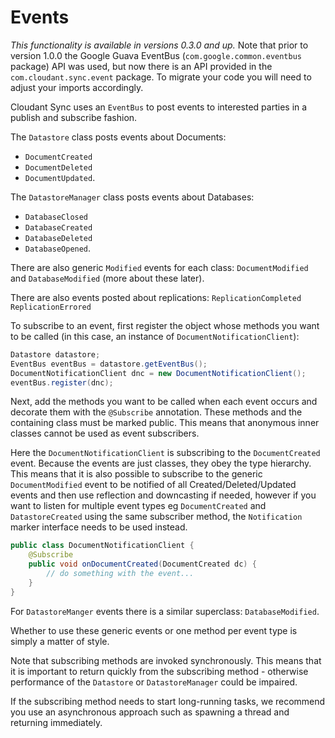 # Events

_This functionality is available in versions 0.3.0 and up._
Note that prior to version 1.0.0 the Google Guava EventBus (`com.google.common.eventbus` package)
API was used, but now there is an API provided in the `com.cloudant.sync.event` package. To migrate
your code you will need to adjust your imports accordingly.

Cloudant Sync uses an `EventBus` to post events to interested parties in a publish and subscribe
fashion.

The `Datastore` class posts events about Documents:

* `DocumentCreated`
* `DocumentDeleted`
* `DocumentUpdated`.

The `DatastoreManager` class posts events about Databases:

* `DatabaseClosed`
* `DatabaseCreated`
* `DatabaseDeleted`
* `DatabaseOpened`.

There are also generic `Modified` events for each class: `DocumentModified` and `DatabaseModified`
 (more about these later).

There are also events posted about replications:
`ReplicationCompleted`
`ReplicationErrored`

To subscribe to an event, first register the object whose methods you want to be called (in this
case, an instance of `DocumentNotificationClient`):

```java
Datastore datastore;
EventBus eventBus = datastore.getEventBus();
DocumentNotificationClient dnc = new DocumentNotificationClient();
eventBus.register(dnc);
```

Next, add the methods you want to be called when each event occurs and decorate them with the
`@Subscribe` annotation. These methods and the containing class must be marked public. This means
that anonymous inner classes cannot be used as event subscribers.

Here the `DocumentNotificationClient` is subscribing to the `DocumentCreated` event. Because the
events are just classes, they obey the type hierarchy. This means that it is also possible to
subscribe to the generic `DocumentModified` event to be notified of all Created/Deleted/Updated
events and then use reflection and downcasting if needed, however if you want to listen for multiple 
event types eg `DocumentCreated` and `DatastoreCreated` using the same subscriber method, the 
`Notification` marker interface needs to be used instead.

```java
public class DocumentNotificationClient {
    @Subscribe
    public void onDocumentCreated(DocumentCreated dc) {
        // do something with the event...
    }
}
```

For `DatastoreManger` events there is a similar superclass: `DatabaseModified`.

Whether to use these generic events or one method per event type is simply a matter of style.

Note that subscribing methods are invoked synchronously. This means that it is important to
return quickly from the subscribing method - otherwise performance of the `Datastore` or
`DatastoreManager` could be impaired.

If the subscribing method needs to start long-running tasks, we recommend you use an
asynchronous approach such as spawning a thread and returning immediately.
